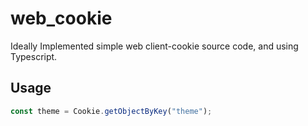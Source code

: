 # web_cookie
Ideally Implemented simple web client-cookie source code, and using Typescript.

## Usage

```ts
const theme = Cookie.getObjectByKey("theme");
```
